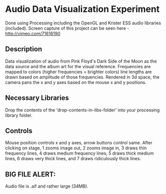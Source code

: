 # Audio Data Visualization Experiment
Done using Processing including the OpenGL and Krister ESS audio libraries (included). Screen capture of this project can be seen here - http://vimeo.com/71616190

## Description
Data visualization of audio from Pink Floyd's Dark Side of the Moon as the data source and the album art for the visual reference. Frequencies are mapped to colors (higher frequencies = brighter colors) line lengths are drawn based on amplitude of those frequencies. Rendered in 3d space, the camera pans the x and y axes based on the mouse x and y positions.

## Necessary Libraries
Drop the contents of the 'drop-contents-in-libs-folder' into your processing library folder.

## Controls
Mouse position controls x and y axes, arrow buttons control same. 
After clicking on stage, 1 zooms image out, 2 zooms image in, 3 draws thin frequency lines, 4 draws medium frequency lines, 5 draws thick medium lines, 6 draws very thick lines, and 7 draws ridiculously thick lines.

## BIG FILE ALERT:
Audio file is .aif and rather large (34MB).
